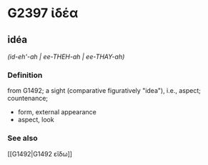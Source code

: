 # G2397 ἰδέα

## idéa

_(id-eh'-ah | ee-THEH-ah | ee-THAY-ah)_

### Definition

from G1492; a sight (comparative figuratively "idea"), i.e., aspect; countenance; 

- form, external appearance
- aspect, look

### See also

[[G1492|G1492 εἴδω]]
